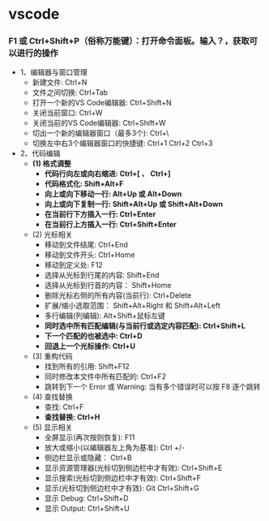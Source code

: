 # vscode
### F1 或 Ctrl+Shift+P（俗称万能键）：打开命令面板。输入？，获取可以进行的操作
- 1、编辑器与窗口管理
    + 新建文件:   Ctrl+N
    + 文件之间切换:   Ctrl+Tab
    + 打开一个新的VS Code编辑器:    Ctrl+Shift+N
    + 关闭当前窗口:   Ctrl+W
    + 关闭当前的VS Code编辑器:   Ctrl+Shift+W
    + 切出一个新的编辑器窗口（最多3个):   Ctrl+\
    + 切换左中右3个编辑器窗口的快捷键:   Ctrl+1  Ctrl+2  Ctrl+3
- 2、代码编辑
    + **(1) 格式调整**
        * **代码行向左或向右缩进:   Ctrl+[ 、 Ctrl+]**
        * **代码格式化:   Shift+Alt+F**
        * **向上或向下移动一行:   Alt+Up 或 Alt+Down**
        * **向上或向下复制一行:   Shift+Alt+Up 或 Shift+Alt+Down**
        * **在当前行下方插入一行:   Ctrl+Enter**
        * **在当前行上方插入一行:   Ctrl+Shift+Enter**
    + (2) 光标相关
        * 移动到文件结尾:   Ctrl+End
        * 移动到文件开头:   Ctrl+Home
        * 移动到定义处:   F12
        * 选择从光标到行尾的内容:   Shift+End
        * 选择从光标到行首的内容： Shift+Home
        * 删除光标右侧的所有内容(当前行):   Ctrl+Delete
        * 扩展/缩小选取范围： Shift+Alt+Right 和 Shift+Alt+Left
        * 多行编辑(列编辑):   Alt+Shift+鼠标左键 
        * **同时选中所有匹配编辑(与当前行或选定内容匹配):   Ctrl+Shift+L**
        * **下一个匹配的也被选中:   Ctrl+D**
        * **回退上一个光标操作:   Ctrl+U**
    + (3) 重构代码
        * 找到所有的引用:   Shift+F12
        * 同时修改本文件中所有匹配的:   Ctrl+F2
        * 跳转到下一个 Error 或 Warning:   当有多个错误时可以按 F8 逐个跳转
    + (4) 查找替换
        * 查找:   Ctrl+F
        * **查找替换:   Ctrl+H**
    + (5) 显示相关
        * 全屏显示(再次按则恢复):   F11
        * 放大或缩小(以编辑器左上角为基准):   Ctrl +/-
        * 侧边栏显示或隐藏： Ctrl+B
        * 显示资源管理器(光标切到侧边栏中才有效):   Ctrl+Shift+E
        * 显示搜索(光标切到侧边栏中才有效):   Ctrl+Shift+F
        * 显示(光标切到侧边栏中才有效):   Git Ctrl+Shift+G
        * 显示 Debug:    Ctrl+Shift+D
        * 显示 Output:    Ctrl+Shift+U